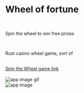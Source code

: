 <h1>Wheel of fortune</h1>
<br/>
<p>Spin the wheel to win free prizes</p>
<br/>
<p>Rust casino wheel game, sort of</p>
<br/>
<a href="https://codmitu.github.io/spin-the-wheel/">Spin the Wheel game link</a>
<br/>
<br/>
<img src="https://github.com/codmitu/random-projects/blob/main/media-files/wheel.gif" alt="app image gif" /> 
<br/>
<img src="https://raw.githubusercontent.com/codmitu/random-projects/main/media-files/spin-the-wheel.jpg" alt="app image" /> 
